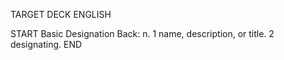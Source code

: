 TARGET DECK
ENGLISH

START
Basic
Designation
Back: n. 1 name, description, or title. 2 designating.
END
